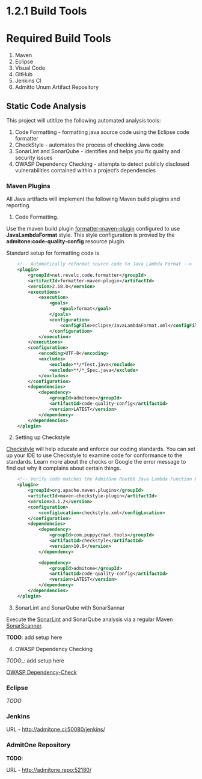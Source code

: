 # 1.2.1 Build Tools

# Required Build Tools

1. Maven
2. Eclipse
3. Visual Code
4. GitHub
5. Jenkins CI
6. Admitto Unum Artifact Repository

## Static Code Analysis

This project will utitlize the following automated analysis tools:

1. Code Formatting - formatting java source code using the Eclipse code formatter
2. CheckStyle - automates the process of checking Java code
3. SonarLint and SonarQube - identifies and helps you fix quality and security issues
5. OWASP Dependency Checking - attempts to detect publicly disclosed vulnerabilities contained within a project’s dependencies

### Maven Plugins

All Java artifacts will implement the following Maven build plugins and reporting.

1. Code Formatting.

Use the maven build plugin [formatter-maven-plugin](https://code.revelc.net/formatter-maven-plugin/) configured to use __JavaLambdaFormat__ style.  This
style configuration is provied by the __admitone:code-quality-config__ resource plugin. 

Standard setup for formatting code is

```xml
    <!-- Automatically reformat source code to Java Lambda Format -->
    <plugin>
        <groupId>net.revelc.code.formatter</groupId>
        <artifactId>formatter-maven-plugin</artifactId>
        <version>2.18.0</version>
        <executions>
            <execution>
                <goals>
                    <goal>format</goal>
                </goals>
                <configuration>
                    <configFile>eclipse/JavaLambdaFormat.xml</configFile>
                </configuration>
            </execution>
        </executions>
        <configuration>
            <encoding>UTF-8</encoding>
            <excludes>
                <exclude>**/*Test.java</exclude>
                <exclude>**/*_Spec.java</exclude>
            </excludes>
        </configuration>
        <dependencies>
            <dependency>
                <groupId>admitone</groupId>
                <artifactId>code-quality-config</artifactId>
                <version>LATEST</version>
            </dependency>
        </dependencies>
    </plugin>
```

2. Setting up Checkstyle

[Checkstyle](http://checkstyle.sourceforge.net/) will help educate and enforce our coding standards. You can set up your IDE to use Checkstyle to examine code for conformance to the standards. Learn more about the checks or Google the error message to find out why it complains about certain things.

```xml
    <!-- Verify code matches the AdmitOne Rout66 Java Lambda Function Requirements-->
    <plugin>
        <groupId>org.apache.maven.plugins</groupId>
        <artifactId>maven-checkstyle-plugin</artifactId>
        <version>3.1.2</version>
        <configuration>
            <configLocation>checkstyle.xml</configLocation>
        </configuration>
        <dependencies>
            <dependency>
                <groupId>com.puppycrawl.tools</groupId>
                <artifactId>checkstyle</artifactId>
                <version>10.0</version>
            </dependency>

            <dependency>
                <groupId>admitone</groupId>
                <artifactId>code-quality-config</artifactId>
                <version>LATEST</version>
            </dependency>
        </dependencies>
    </plugin>
```

3. SonarLint and SonarQube with SonarSannar

Execute the  [SonarLint](https://www.sonarlint.org/) and SonarQube analysis via a regular Maven [SonarScanner](https://docs.sonarqube.org/latest/analysis/scan/sonarscanner-for-maven/).

__TODO__: add setup here


4. OWASP Dependency Checking

_TODO__: add setup here

[OWASP Dependency-Check](https://owasp.org/www-project-dependency-check/)


### Eclipse 
*TODO*


### Jenkins

URL - http://admitone.ci:50080/jenkins/


### AdmitOne Repository

__TODO__: 

URL - http://admitone.repo:52180/